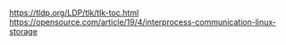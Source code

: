 https://tldp.org/LDP/tlk/tlk-toc.html
https://opensource.com/article/19/4/interprocess-communication-linux-storage
